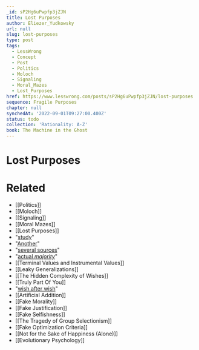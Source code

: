 ```yaml
---
_id: sP2Hg6uPwpfp3jZJN
title: Lost Purposes
author: Eliezer_Yudkowsky
url: null
slug: lost-purposes
type: post
tags:
  - LessWrong
  - Concept
  - Post
  - Politics
  - Moloch
  - Signaling
  - Moral_Mazes
  - Lost_Purposes
href: https://www.lesswrong.com/posts/sP2Hg6uPwpfp3jZJN/lost-purposes
sequence: Fragile Purposes
chapter: null
synchedAt: '2022-09-01T09:27:00.400Z'
status: todo
collection: 'Rationality: A-Z'
book: The Machine in the Ghost
---
```


# Lost Purposes


# Related

- [[Politics]]
- [[Moloch]]
- [[Signaling]]
- [[Moral Mazes]]
- [[Lost Purposes]]
- "[study](http://www.sfgate.com/cgi-bin/article.cgi?f=/c/a/2007/10/25/MNNKSVFOH.DTL)"
- "[Another](http://migs.concordia.ca/memoirs/kron/chpt_8.html)"
- "[several sources](http://www.overcomingbias.com/2007/09/false-findings-.html)"
- "[actual _majority_](http://medicine.plosjournals.org/perlserv/?request=get-document&doi=10.1371/journal.pmed.0020124&ct=1)"
- [[Terminal Values and Instrumental Values]]
- [[Leaky Generalizations]]
- [[The Hidden Complexity of Wishes]]
- [[Truly Part Of You]]
- "[wish after wish](http://homeonthestrange.com/phpBB2/viewforum.php?f=4)"
- [[Artificial Addition]]
- [[Fake Morality]]
- [[Fake Justification]]
- [[Fake Selfishness]]
- [[The Tragedy of Group Selectionism]]
- [[Fake Optimization Criteria]]
- [[Not for the Sake of Happiness (Alone)]]
- [[Evolutionary Psychology]]